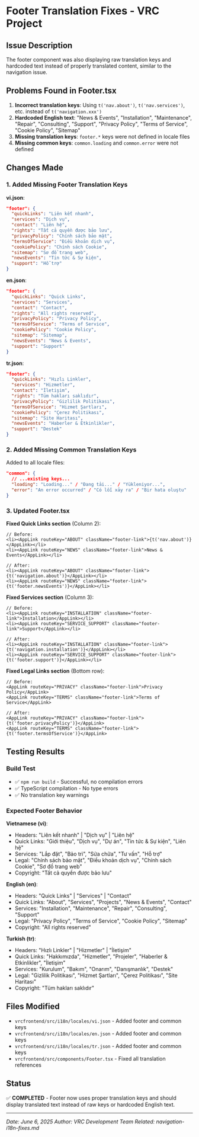 # Footer Translation Fixes - VRC Project

## Issue Description
The footer component was also displaying raw translation keys and hardcoded text instead of properly translated content, similar to the navigation issue.

## Problems Found in Footer.tsx
1. **Incorrect translation keys**: Using `t('nav.about')`, `t('nav.services')`, etc. instead of `t('navigation.xxx')`
2. **Hardcoded English text**: "News & Events", "Installation", "Maintenance", "Repair", "Consulting", "Support", "Privacy Policy", "Terms of Service", "Cookie Policy", "Sitemap"
3. **Missing translation keys**: `footer.*` keys were not defined in locale files
4. **Missing common keys**: `common.loading` and `common.error` were not defined

## Changes Made

### 1. Added Missing Footer Translation Keys

**vi.json**:
```json
"footer": {
  "quickLinks": "Liên kết nhanh",
  "services": "Dịch vụ", 
  "contact": "Liên hệ",
  "rights": "Tất cả quyền được bảo lưu",
  "privacyPolicy": "Chính sách bảo mật",
  "termsOfService": "Điều khoản dịch vụ",
  "cookiePolicy": "Chính sách Cookie",
  "sitemap": "Sơ đồ trang web",
  "newsEvents": "Tin tức & Sự kiện",
  "support": "Hỗ trợ"
}
```

**en.json**:
```json
"footer": {
  "quickLinks": "Quick Links",
  "services": "Services",
  "contact": "Contact", 
  "rights": "All rights reserved",
  "privacyPolicy": "Privacy Policy",
  "termsOfService": "Terms of Service",
  "cookiePolicy": "Cookie Policy",
  "sitemap": "Sitemap",
  "newsEvents": "News & Events",
  "support": "Support"
}
```

**tr.json**:
```json
"footer": {
  "quickLinks": "Hızlı Linkler",
  "services": "Hizmetler",
  "contact": "İletişim",
  "rights": "Tüm hakları saklıdır", 
  "privacyPolicy": "Gizlilik Politikası",
  "termsOfService": "Hizmet Şartları",
  "cookiePolicy": "Çerez Politikası",
  "sitemap": "Site Haritası",
  "newsEvents": "Haberler & Etkinlikler",
  "support": "Destek"
}
```

### 2. Added Missing Common Translation Keys

Added to all locale files:
```json
"common": {
  // ...existing keys...
  "loading": "Loading..." / "Đang tải..." / "Yükleniyor...",
  "error": "An error occurred" / "Có lỗi xảy ra" / "Bir hata oluştu"
}
```

### 3. Updated Footer.tsx

**Fixed Quick Links section** (Column 2):
```tsx
// Before:
<li><AppLink routeKey="ABOUT" className="footer-link">{t('nav.about')}</AppLink></li>
<li><AppLink routeKey="NEWS" className="footer-link">News & Events</AppLink></li>

// After:
<li><AppLink routeKey="ABOUT" className="footer-link">{t('navigation.about')}</AppLink></li>
<li><AppLink routeKey="NEWS" className="footer-link">{t('footer.newsEvents')}</AppLink></li>
```

**Fixed Services section** (Column 3):
```tsx
// Before:
<li><AppLink routeKey="INSTALLATION" className="footer-link">Installation</AppLink></li>
<li><AppLink routeKey="SERVICE_SUPPORT" className="footer-link">Support</AppLink></li>

// After:
<li><AppLink routeKey="INSTALLATION" className="footer-link">{t('navigation.installation')}</AppLink></li>
<li><AppLink routeKey="SERVICE_SUPPORT" className="footer-link">{t('footer.support')}</AppLink></li>
```

**Fixed Legal Links section** (Bottom row):
```tsx
// Before:
<AppLink routeKey="PRIVACY" className="footer-link">Privacy Policy</AppLink>
<AppLink routeKey="TERMS" className="footer-link">Terms of Service</AppLink>

// After:
<AppLink routeKey="PRIVACY" className="footer-link">{t('footer.privacyPolicy')}</AppLink>
<AppLink routeKey="TERMS" className="footer-link">{t('footer.termsOfService')}</AppLink>
```

## Testing Results

### Build Test
- ✅ `npm run build` - Successful, no compilation errors
- ✅ TypeScript compilation - No type errors
- ✅ No translation key warnings

### Expected Footer Behavior

**Vietnamese (vi)**:
- Headers: "Liên kết nhanh" | "Dịch vụ" | "Liên hệ"
- Quick Links: "Giới thiệu", "Dịch vụ", "Dự án", "Tin tức & Sự kiện", "Liên hệ"
- Services: "Lắp đặt", "Bảo trì", "Sửa chữa", "Tư vấn", "Hỗ trợ"
- Legal: "Chính sách bảo mật", "Điều khoản dịch vụ", "Chính sách Cookie", "Sơ đồ trang web"
- Copyright: "Tất cả quyền được bảo lưu"

**English (en)**:
- Headers: "Quick Links" | "Services" | "Contact"
- Quick Links: "About", "Services", "Projects", "News & Events", "Contact"
- Services: "Installation", "Maintenance", "Repair", "Consulting", "Support"
- Legal: "Privacy Policy", "Terms of Service", "Cookie Policy", "Sitemap"
- Copyright: "All rights reserved"

**Turkish (tr)**:
- Headers: "Hızlı Linkler" | "Hizmetler" | "İletişim"
- Quick Links: "Hakkımızda", "Hizmetler", "Projeler", "Haberler & Etkinlikler", "İletişim"
- Services: "Kurulum", "Bakım", "Onarım", "Danışmanlık", "Destek"
- Legal: "Gizlilik Politikası", "Hizmet Şartları", "Çerez Politikası", "Site Haritası"
- Copyright: "Tüm hakları saklıdır"

## Files Modified
- `vrcfrontend/src/i18n/locales/vi.json` - Added footer and common keys
- `vrcfrontend/src/i18n/locales/en.json` - Added footer and common keys
- `vrcfrontend/src/i18n/locales/tr.json` - Added footer and common keys  
- `vrcfrontend/src/components/Footer.tsx` - Fixed all translation references

## Status
✅ **COMPLETED** - Footer now uses proper translation keys and should display translated text instead of raw keys or hardcoded English text.

---
*Date: June 6, 2025*
*Author: VRC Development Team*
*Related: navigation-i18n-fixes.md*
